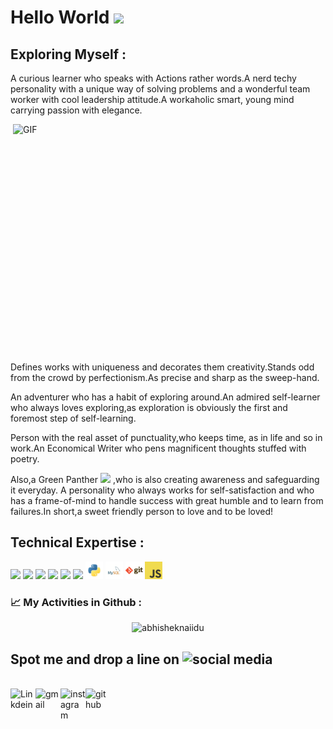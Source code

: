 # Hello World  <img src="https://media0.giphy.com/media/3o7aCQ8mfzu4ltK0lG/200w.webp?cid=ecf05e47b7lff8znzl569baqlarveq9775zko971dq4vnr94&rid=200w.webp" width="40px">

## Exploring Myself :

A curious learner who speaks with Actions rather words.A nerd techy personality with a unique way of solving problems and a wonderful team worker with cool leadership attitude.A workaholic smart, young mind carrying passion with elegance.

<img align="right" alt="GIF" src="https://media0.giphy.com/media/Qw7PrvtqVrSgxPujvt/200.gif" width="500" height="380" />
<br/>

Defines works with uniqueness and decorates them creativity.Stands odd from the crowd by perfectionism.As precise and sharp as the sweep-hand.

An adventurer who has a habit of exploring around.An admired self-learner who always loves exploring,as exploration is obviously the first and foremost step of self-learning.

Person with the real asset of punctuality,who keeps time, as in life and so in work.An Economical Writer who pens magnificent thoughts stuffed with poetry.

Also,a Green Panther <img src="https://media3.giphy.com/media/WONVuAsE0opm8/giphy.webp?cid=ecf05e47s3gdkse9j106qgfj9cwmxy7ee91ee0v6m6wa0j0n&rid=giphy.webp" width="40px"> ,who is also creating awareness and safeguarding it everyday.
A personality who always works for self-satisfaction and who has a frame-of-mind to handle success with great humble and to learn from failures.In short,a sweet friendly person to love and to be loved! 


## Technical Expertise :

<code><img height="28" src="https://www.drupal.org/files/project-images/bootstrap-stack.png"></code>
<code><img height="28" src="https://hackr.io/tutorials/learn-html-5/logo/logo-html-5?ver=1587977020"></code>
<code><img height="28" src="https://upload.wikimedia.org/wikipedia/commons/thumb/d/d5/CSS3_logo_and_wordmark.svg/1200px-CSS3_logo_and_wordmark.svg.png"></code>
<code><img height="28" src="https://cms-assets.tutsplus.com/uploads/users/1251/posts/31701/preview_image/php-tutsplus.png"></code>
<code><img height="28" src="https://www.freepngimg.com/thumb/java/5-2-java-png-clipart-thumb.png"></code>
<code><img height="28" src="https://www.pinclipart.com/picdir/middle/396-3965857_c-c-programming-language-logo-clipart.png"></code>
<code><img height="28" src="https://raw.githubusercontent.com/github/explore/80688e429a7d4ef2fca1e82350fe8e3517d3494d/topics/python/python.png"></code>
<code><img height="28" src="https://raw.githubusercontent.com/github/explore/80688e429a7d4ef2fca1e82350fe8e3517d3494d/topics/mysql/mysql.png"></code>
<code><img height="28" src="https://raw.githubusercontent.com/github/explore/80688e429a7d4ef2fca1e82350fe8e3517d3494d/topics/git/git.png"></code>
<code><img height="28" src="https://raw.githubusercontent.com/github/explore/80688e429a7d4ef2fca1e82350fe8e3517d3494d/topics/javascript/javascript.png"></code>

### 📈 My Activities in Github : 

<p align="center"> <img src="https://github-readme-stats.vercel.app/api?username=JAYASREE1408&show_icons=true&theme=gotham" alt="abhisheknaiidu" />

## Spot me and drop a line on <img alt="social media" src="https://media1.giphy.com/media/IhIdF3UblqYRdLtNOt/200w.webp?cid=ecf05e47289d61f356268924b2dd55b64b043d96dfafb97f&rid=200w.webp" width="40px" >

<br>

<a href="https://www.linkedin.com/in/jayasree-t-b83a2119a/" target="_blank">
  <img align="left" alt="Linkdein " width="40px" src="https://cdn.jsdelivr.net/npm/simple-icons@v3/icons/linkedin.svg" />  
</a>
<a href="mailto:jayanthit2112@gmail.com" target="_blank">
  <img align="left" alt="gmail "  width="40px" src="https://cdn.jsdelivr.net/npm/simple-icons@v3/icons/gmail.svg" /> 
</a>
<a href="https://www.instagram.com/jaya_sisters/?hl=en" target="_blank">
  <img align="left" alt=" instagram" width="40px" src="https://cdn.jsdelivr.net/npm/simple-icons@v3/icons/instagram.svg" /> 
</a>
<a href="https://github.com/Jayanthi-T" target="_blank">
  <img align="left" alt="github " width="40px" src="https://cdn.jsdelivr.net/npm/simple-icons@v3/icons/github.svg" />
</a>
<br/>

